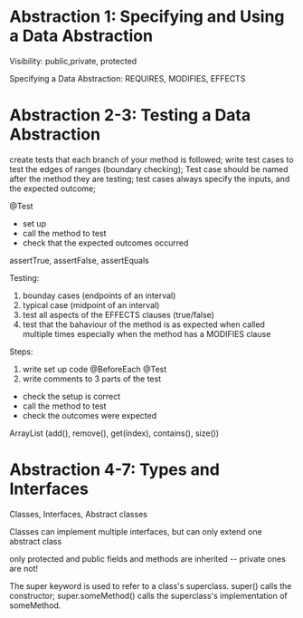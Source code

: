 # Abstraction 1: Specifying and Using a Data Abstraction

Visibility: public,private, protected

Specifying a Data Abstraction: REQUIRES, MODIFIES, EFFECTS

# Abstraction 2-3: Testing a Data Abstraction

create tests that each branch of your method is followed;
write test cases to test the edges of ranges (boundary checking);
Test case should be named after the method they are testing;
test cases always specify the inputs, and the expected outcome;

@Test
- set up
- call the method to test
- check that the expected outcomes occurred

assertTrue, assertFalse, assertEquals

Testing:
 1. bounday cases (endpoints of an interval)
 2. typical case (midpoint of an interval)
 3. test all aspects of the EFFECTS clauses (true/false)
 4. test that the bahaviour of the method is as expected when called multiple times especially when the method has a MODIFIES clause

 Steps:
 1. write set up code
 @BeforeEach @Test
 2. write comments to 3 parts of the test
 - check the setup is correct
 - call the method to test
 - check the outcomes were expected

 ArrayList (add(), remove(), get(index), contains(), size())

 # Abstraction 4-7: Types and Interfaces

 Classes, Interfaces, Abstract classes

 Classes can implement multiple interfaces, but can only extend one abstract class

only protected and public fields and methods are inherited -- private ones are not!

The super keyword is used to refer to a class's superclass.
super() calls the constructor;
super.someMethod() calls the superclass's implementation of someMethod.
